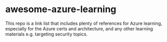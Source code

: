 # awesome-azure-learning
This repo is a link list that includes plenty of references for Azure learning, especially for the Azure certs and architecture, and any other learning materials e.g. targeting security topics.
